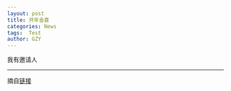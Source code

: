```yaml
---
layout: post
title: 开年金喜
categories: News
tags:  Test
author: GZY
---
```


我有邀请人

*****

摘自[链接](https://www.fengjr.com/cn/act/201901-pc-KNJX.html)